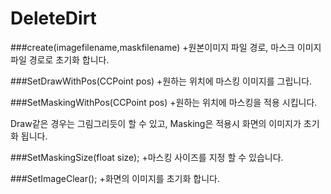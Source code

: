 DeleteDirt
==========

###create(imagefilename,maskfilename)
+원본이미지 파일 경로, 마스크 이미지 파일 경로로 초기화 합니다.

###SetDrawWithPos(CCPoint pos)
+원하는 위치에 마스킹 이미지를 그립니다.

###SetMaskingWithPos(CCPoint pos)
+원하는 위치에 마스킹을 적용 시킵니다.

Draw같은 경우는 그림그리듯이 할 수 있고,
Masking은 적용시 화면의 이미지가 초기화 됩니다.

###SetMaskingSize(float size);
+마스킹 사이즈를 지정 할 수 있습니다.

###SetImageClear();
+화면의 이미지를 초기화 합니다.
